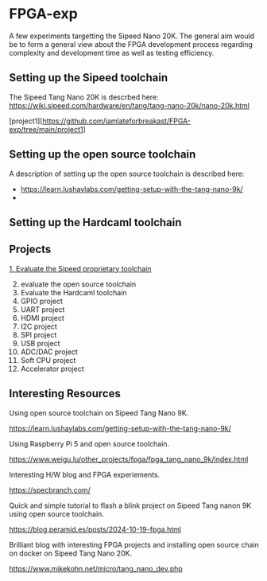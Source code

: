 # FPGA-exp
A few experiments targetting the Sipeed Nano 20K. The general aim would be to form a general view about the FPGA development process regarding complexity and development time as well as testing efficiency.

Setting up the Sipeed toolchain
-------------------------------

The Sipeed Tang Nano 20K is descrbed here: https://wiki.sipeed.com/hardware/en/tang/tang-nano-20k/nano-20k.html

[project1][https://github.com/iamlateforbreakast/FPGA-exp/tree/main/project1]

Setting up the open source toolchain
------------------------------------

A description of setting up the open source toolchain is described here: 
- https://learn.lushaylabs.com/getting-setup-with-the-tang-nano-9k/
- 

Setting up the Hardcaml toolchain
---------------------------------

Projects
--------

[1. Evaluate the Sipeed proprietary toolchain](https://github.com/iamlateforbreakast/FPGA-exp/tree/main/project1)

2. evaluate the open source toolchain
3. Evaluate the Hardcaml toolchain
4. GPIO project
5. UART project
6. HDMI project
7. I2C project
8. SPI project
9. USB project
10. ADC/DAC project
11. Soft CPU project
12. Accelerator project

Interesting Resources
---------------------

Using open source toolchain on Sipeed Tang Nano 9K.

https://learn.lushaylabs.com/getting-setup-with-the-tang-nano-9k/

Using Raspberry Pi 5 and open source toolchain.

https://www.weigu.lu/other_projects/fpga/fpga_tang_nano_9k/index.html

Interesting H/W blog and FPGA experiements.

https://specbranch.com/

Quick and simple tutorial to flash a blink project on Sipeed Tang nanon 9K using open source toolchain.

https://blog.peramid.es/posts/2024-10-19-fpga.html

Brilliant blog with interesting FPGA projects and installing open source chain on docker on Sipeed Tang Nano 20K.

https://www.mikekohn.net/micro/tang_nano_dev.php

